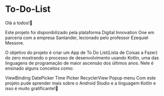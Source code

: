 # To-Do-List

Olá a todos!👋

Este projeto foi disponibilizado pela plataforma Digital Innovation One em parceria com a empresa Santander, lecionado pelo professor Ezequiel Messore.

O objetivo do projeto é criar um App de To Do List(Lista de Coisas a Fazer) do zero mostrando o processo de desenvolvimento usando Kotlin, uma das linguagens de programação de maior ascensão dos últimos anos. Nele é ensinado alguns conceitos como:

ViewBinding
DatePicker
Time Picker
RecyclerView
Popup menu
Com este projeto pude aprender mais sobre o Android Studio e a linguagem Kotlin e isso é muito gratificante!🙏
